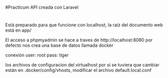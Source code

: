 #Practicum API creada con Laravel
#

Está preparado para que funcione con localhost, la raíz del documento web está en app/

El acceso a phpmyadmin se hace a traves de http://localhost:8080 por defecto nos crea una base de datos llamada docker

conexión user: root pass: tiger

los archivos de configuracion del virtualhost por si se tuviera que cambiar están en .docker/config/vhosts, modificar el archivo default.local.conf



